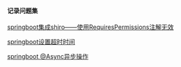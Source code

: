#### 记录问题集
<p><a href="https://www.cnblogs.com/bbthome/p/8688849.html">springboot集成shiro——使用RequiresPermissions注解无效</a></p>
<p><a href="https://blog.csdn.net/qudapeng351/article/details/90669316">springboot设置超时时间</p>
<p><a href="http://blog.didispace.com/springbootasync/">springboot @Async异步操作</p>
